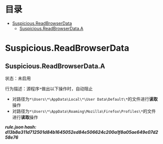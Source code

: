 



目录
==

* [Suspicious.ReadBrowserData](#suspiciousreadbrowserdata)
	* [Suspicious.ReadBrowserData.A](#suspiciousreadbrowserdataa)

# Suspicious.ReadBrowserData

## Suspicious.ReadBrowserData.A
  
状态：未启用

行为描述：源程序`*`做出以下操作时，自动阻止
- 对路径为`*\Users\*\AppData\Local\*\User Data\Default\*`的文件进行**读取**操作
- 对路径为`*\Users\*\AppData\Roaming\Mozilla\Firefox\Profiles\*`的文件进行**读取**操作
  
***rule.json hash: d13b8a311d712501d84b1645052ed84e506624c200a1f8a05ae649e07d258e76***